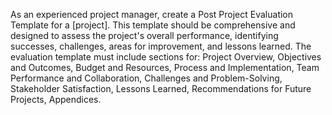 As an experienced project manager, create a Post Project Evaluation Template for a [project]. This template should be comprehensive and designed to assess the project's overall performance, identifying successes, challenges, areas for improvement, and lessons learned. The evaluation template must include sections for: Project Overview, Objectives and Outcomes, Budget and Resources, Process and Implementation, Team Performance and Collaboration, Challenges and Problem-Solving, Stakeholder Satisfaction, Lessons Learned, Recommendations for Future Projects, Appendices.
